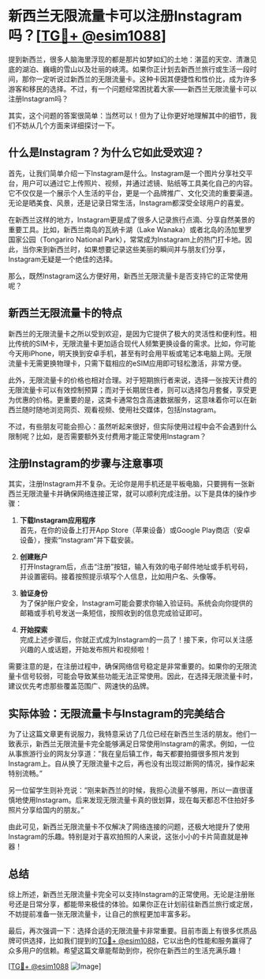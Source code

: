 # 新西兰无限流量卡可以注册Instagram吗？[[TG💪+ @esim1088](https://t.me/s/esim1088)]

提到新西兰，很多人脑海里浮现的都是那片如梦如幻的土地：湛蓝的天空、清澈见底的湖泊、巍峨的雪山以及壮丽的峡湾。如果你正计划去新西兰旅行或生活一段时间，那你一定听说过新西兰的无限流量卡。这种卡因其便捷性和性价比，成为许多游客和移民的选择。不过，有一个问题经常困扰着大家——新西兰无限流量卡可以注册Instagram吗？

其实，这个问题的答案很简单：当然可以！但为了让你更好地理解其中的细节，我们不妨从几个方面来详细探讨一下。

## 什么是Instagram？为什么它如此受欢迎？

首先，让我们简单介绍一下Instagram是什么。Instagram是一个图片分享社交平台，用户可以通过它上传照片、视频，并通过滤镜、贴纸等工具美化自己的内容。它不仅仅是一个展示个人生活的平台，更是一个品牌推广、文化交流的重要渠道。无论是晒美食、风景，还是记录日常生活，Instagram都深受全球用户的喜爱。

在新西兰这样的地方，Instagram更是成了很多人记录旅行点滴、分享自然美景的重要工具。比如，新西兰南岛的瓦纳卡湖（Lake Wanaka）或者北岛的汤加里罗国家公园（Tongariro National Park），常常成为Instagram上的热门打卡地。因此，当你来到新西兰时，如果想要记录这些美丽的瞬间并与朋友们分享，Instagram无疑是一个绝佳的选择。

那么，既然Instagram这么方便好用，新西兰无限流量卡是否支持它的正常使用呢？

## 新西兰无限流量卡的特点

新西兰的无限流量卡之所以受到欢迎，是因为它提供了极大的灵活性和便利性。相比传统的SIM卡，无限流量卡更加适合现代人频繁更换设备的需求。比如，你可能今天用iPhone，明天换到安卓手机，甚至有时会用平板或笔记本电脑上网。无限流量卡无需更换物理卡，只需下载相应的eSIM应用即可轻松激活，非常方便。

此外，无限流量卡的价格也相对合理。对于短期旅行者来说，选择一张按天计费的无限流量卡可以有效控制预算；而对于长期居住者，则可以选择包月套餐，享受更为优惠的价格。更重要的是，这类卡通常包含高速数据服务，这意味着你可以在新西兰随时随地浏览网页、观看视频、使用社交媒体，包括Instagram。

不过，有些朋友可能会担心：虽然听起来很好，但实际使用过程中会不会遇到什么限制呢？比如，是否需要额外支付费用才能正常使用Instagram？

## 注册Instagram的步骤与注意事项

其实，注册Instagram并不复杂。无论你是用手机还是平板电脑，只要拥有一张新西兰无限流量卡并确保网络连接正常，就可以顺利完成注册。以下是具体的操作步骤：

1. **下载Instagram应用程序**  
   首先，在你的设备上打开App Store（苹果设备）或Google Play商店（安卓设备），搜索“Instagram”并下载安装。

2. **创建账户**  
   打开Instagram后，点击“注册”按钮，输入有效的电子邮件地址或手机号码，并设置密码。接着按照提示填写个人信息，比如用户名、头像等。

3. **验证身份**  
   为了保护账户安全，Instagram可能会要求你输入验证码。系统会向你提供的邮箱或手机号发送一条短信，按照收到的信息完成验证即可。

4. **开始探索**  
   完成上述步骤后，你就正式成为Instagram的一员了！接下来，你可以关注感兴趣的人或话题，开始发布照片和视频啦！

需要注意的是，在注册过程中，确保网络信号稳定是非常重要的。如果你的无限流量卡信号较弱，可能会导致某些功能无法正常使用。因此，在选择无限流量卡时，建议优先考虑那些覆盖范围广、网速快的品牌。

## 实际体验：无限流量卡与Instagram的完美结合

为了让这篇文章更有说服力，我特意采访了几位已经在新西兰生活的朋友。他们一致表示，新西兰无限流量卡完全能够满足日常使用Instagram的需求。例如，一位从事旅游行业的网友分享道：“我在皇后镇工作，每天都要拍摄很多照片发到Instagram上。自从换了无限流量卡之后，再也没有出现过断网的情况，操作起来特别流畅。”

另一位留学生则补充说：“刚来新西兰的时候，我担心流量不够用，所以一直很谨慎地使用Instagram。后来发现无限流量卡真的很划算，现在每天都忍不住拍好多照片分享给国内的朋友。”

由此可见，新西兰无限流量卡不仅解决了网络连接的问题，还极大地提升了使用Instagram的乐趣。特别是对于喜欢拍照的人来说，这张小小的卡片简直就是神器！

## 总结

综上所述，新西兰无限流量卡完全可以支持Instagram的正常使用。无论是注册账号还是日常分享，都能带来极佳的体验。如果你正在计划前往新西兰旅行或定居，不妨提前准备一张无限流量卡，让自己的旅程更加丰富多彩。

最后，再次强调一下：选择合适的无限流量卡非常重要。目前市面上有很多优质品牌可供选择，比如我们提到的[TG💪+ @esim1088](https://t.me/s/esim1088)，它以出色的性能和服务赢得了众多用户的信赖。希望这篇文章能帮助到你，祝你在新西兰的生活充满乐趣！

[[TG💪+ @esim1088](https://t.me/s/esim1088) ![Image](https://i.postimg.cc/4NQfJmqS/Snipaste-2025-05-13-00-14-12.png)]